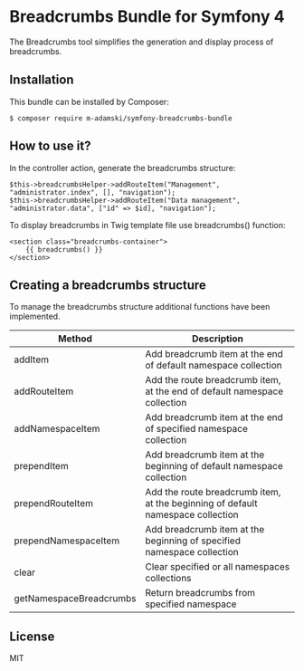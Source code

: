# Breadcrumbs Bundle for Symfony 4

The Breadcrumbs tool simplifies the generation and display process of breadcrumbs.

## Installation

This bundle can be installed by Composer:

```
$ composer require m-adamski/symfony-breadcrumbs-bundle
```

## How to use it?

In the controller action, generate the breadcrumbs structure:

```(php)
$this->breadcrumbsHelper->addRouteItem("Management", "administrator.index", [], "navigation");
$this->breadcrumbsHelper->addRouteItem("Data management", "administrator.data", ["id" => $id], "navigation");
```

To display breadcrumbs in Twig template file use breadcrumbs() function:

```(html)
<section class="breadcrumbs-container">
    {{ breadcrumbs() }}
</section>
```

## Creating a breadcrumbs structure

To manage the breadcrumbs structure additional functions have been implemented.

| Method                  | Description                                                                     |
| ----------------------- | ------------------------------------------------------------------------------- |
| addItem                 | Add breadcrumb item at the end of default namespace collection                  |
| addRouteItem            | Add the route breadcrumb item, at the end of default namespace collection       |
| addNamespaceItem        | Add breadcrumb item at the end of specified namespace collection                |
| prependItem             | Add breadcrumb item at the beginning of default namespace collection            |
| prependRouteItem        | Add the route breadcrumb item, at the beginning of default namespace collection |
| prependNamespaceItem    | Add breadcrumb item at the beginning of specified namespace collection          |
| clear                   | Clear specified or all namespaces collections                                   |
| getNamespaceBreadcrumbs | Return breadcrumbs from specified namespace                                     |

## License

MIT
